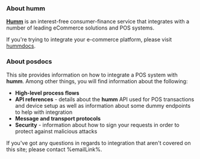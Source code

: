 <h3>About humm</h3> 

<a href="https://%domain%/"><b>Humm</b></a> is an interest-free consumer-finance service that integrates with a number of leading eCommerce solutions and POS systems.

If you're trying to integrate your e-commerce platform, please visit <a href="http://docs.%domain%">hummdocs</a>.

<h3>About posdocs</h3>

This site provides information on how to integrate a POS system with **humm**. Among other things, you will find information about the following:

* **High-level process flows**
* **API references** - details about the **humm** API used for POS transactions and device setup as well as information about some dummy endpoints to help with integration
* **Message and transport protocols**
* **Security** - information about how to sign your requests in order to protect against malicious attacks

If you've got any questions in regards to integration that aren't covered on this site; please contact %emailLink%.
